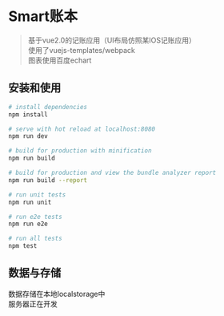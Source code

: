 # Smart账本

> 基于vue2.0的记账应用（UI布局仿照某IOS记账应用）<br/>
> 使用了vuejs-templates/webpack<br/>
> 图表使用百度echart

## 安装和使用

``` bash
# install dependencies
npm install

# serve with hot reload at localhost:8080
npm run dev

# build for production with minification
npm run build

# build for production and view the bundle analyzer report
npm run build --report

# run unit tests
npm run unit

# run e2e tests
npm run e2e

# run all tests
npm test
```
## 数据与存储

数据存储在本地localstorage中<br/>
服务器正在开发

